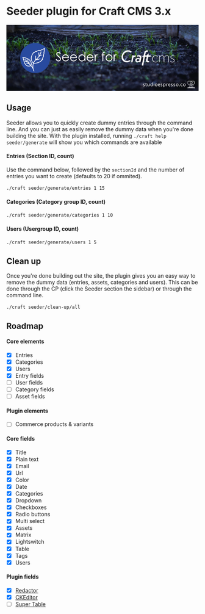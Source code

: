 # Seeder plugin for Craft CMS 3.x

![Seeder](/resources/banner.png?raw=true)

## Usage

Seeder allows you to quickly create dummy entries through the command line. And you can just as easily remove the dummy data when you're done building the site.
With the plugin installed, running `./craft help seeder/generate` will show you which commands are available

#### Entries (Section ID, count)

Use the command below, followed by the ``sectionId`` and the number of entries you want to create (defaults to 20 if ommited). 

```Shell
./craft seeder/generate/entries 1 15
```

#### Categories (Category group ID, count)
```Shell
./craft seeder/generate/categories 1 10
```

#### Users (Usergroup ID, count)
```Shell
./craft seeder/generate/users 1 5
```

## Clean up
Once you're done building out the site, the plugin gives you an easy way to remove the dummy data (entries, assets, categories and users). This can be done through the CP (click the Seeder section the sidebar) or through the command line.

```Shell
./craft seeder/clean-up/all
```

## Roadmap

#### Core elements
- [x] Entries
- [x] Categories
- [x] Users
- [x] Entry fields
- [ ] User fields
- [ ] Category fields
- [ ] Asset fields 

#### Plugin elements
- [ ] Commerce products & variants

#### Core fields
- [x] Title
- [x] Plain text
- [x] Email
- [x] Url
- [x] Color
- [x] Date
- [x] Categories
- [x] Dropdown
- [x] Checkboxes
- [x] Radio buttons
- [x] Multi select
- [x] Assets
- [x] Matrix
- [x] Lightswitch
- [x] Table
- [x] Tags
- [x] Users

#### Plugin fields
- [x] [Redactor](https://github.com/craftcms/redactor)
- [x] [CKEditor](https://github.com/craftcms/ckeditor)
- [ ] [Super Table](https://github.com/verbb/super-table)